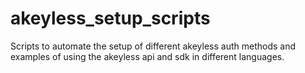 # akeyless_setup_scripts
Scripts to automate the setup of different akeyless auth methods and examples of using the akeyless api and sdk in different languages.
